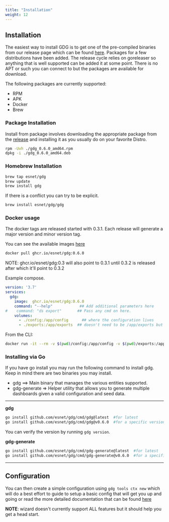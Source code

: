 ```yaml
---
title: "Installation"
weight: 12
---
```

## Installation

The easiest way to install GDG is to get one of the pre-compiled binaries from our release page which can be found [here](https://github.com/esnet/gdg/releases).  Packages for a few distributions have been added.  The release cycle relies on goreleaser so anything that is well supported can be added it at some point.  There is no APT or such you can connect to but the packages are available for download.

The following packages are currently supported:
  - RPM
  - APK
  - Docker
  - Brew

### Package Installation

Install from package involves downloading the appropriate package from the [release](https://github.com/esnet/gdg/releases) and installing it as you usually do on your favorite Distro.

```sh
rpm -Uvh ./gdg_0.6.0_amd64.rpm
dpkg -i ./gdg_0.6.0_amd64.deb
```

### Homebrew Installation


```sh
brew tap esnet/gdg
brew update
brew install gdg
```

If there is a conflict you can try to be explicit.

```sh
brew install esnet/gdg/gdg
```

### Docker usage

The docker tags are released started with 0.3.1.  Each release will generate a major version and minor version tag.

You can see the available images [here](https://github.com/esnet/gdg/pkgs/container/gdg)

```sh
docker pull ghcr.io/esnet/gdg:0.6.0
```

NOTE: ghcr.io/esnet/gdg:0.3 will also point to 0.3.1 until 0.3.2 is released after which it'll point to 0.3.2

Example compose.

```yaml
version: '3.7'
services:
  gdg:
    image:  ghcr.io/esnet/gdg:0.6.0
    command: "--help"            ## Add additional parameters here
#    command: "ds export"       ## Pass any cmd on here.
    volumes:
      - ./config:/app/config      ## where the configuration lives
      - ./exports:/app/exports  ## doesn't need to be /app/exports but you should export the destination of where exports are being written out to.
```

From the CLI:

```sh
docker run -it --rm -v $(pwd)/config:/app/config -v $(pwd)/exports:/app/exports ghcr.io/esnet/gdg:latest  ds --help
```

### Installing via Go

If you have go install you may run the following command to install gdg.  Keep in mind there are two binaries you may install.

- gdg ==> Main binary that manages the various entities supported.
- gdg-generate => Helper utility that allows you to generate multiple dashboards given a valid configuration and seed data.

---

**gdg**
```sh
go install github.com/esnet/gdg/cmd/gdg@latest  #for latest
go install github.com/esnet/gdg/cmd/gdg@v0.6.0  #for a specific version
```

You can verify the version by running `gdg version`.

**gdg-generate**
```sh
go install github.com/esnet/gdg/cmd/gdg-generate@latest  #for latest
go install github.com/esnet/gdg/cmd/gdg-generate@v0.6.0  #for a specific version
```

---

## Configuration

You can then create a simple configuration using `gdg tools ctx new` which will do a best effort to guide to setup a basic config that will get you up and going or read the more detailed documentation that can be found [here](/gdg/docs/gdg/configuration/)


**NOTE**: wizard doesn't currently support ALL features but it should help you get a head start.
